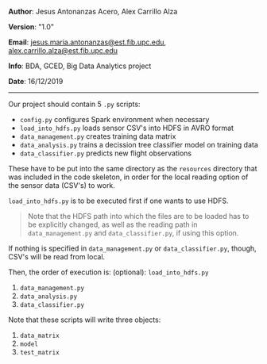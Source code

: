 **Author**: Jesus Antonanzas Acero, Alex Carrillo Alza

**Version**: "1.0"

**Email**: [jesus.maria.antonanzas@est.fib.upc.edu](jesus.maria.antonanzas@est.fib.upc.edu), [alex.carrillo.alza@est.fib.upc.edu](alex.carrillo.alza@est.fib.upc.edu)

**Info**: BDA, GCED, Big Data Analytics project

**Date**: 16/12/2019

-------------------------------------
Our project should contain 5 `.py` scripts:
- `config.py` configures Spark environment when necessary
- `load_into_hdfs.py` loads sensor CSV's into HDFS in AVRO format
- `data_management.py` creates training data matrix
- `data_analysis.py` trains a decission tree classifier model on training data
- `data_classifier.py` predicts new flight observations

These have to be put into the same directory as the `resources` directory that was included in the code skeleton, in order for the local reading option of the sensor data (CSV's) to work.

`load_into_hdfs.py` is to be executed first if one wants to use HDFS.

> Note that the HDFS path into which the files are to be loaded has to be explicitly changed, as well as the reading path in `data_management.py` and `data_classifier.py`, if using this option.

If nothing is specified in `data_management.py` or `data_classifier.py`, though, CSV's will be read from local.

Then, the order of execution is: (optional): `load_into_hdfs.py`

1. `data_management.py`
2. `data_analysis.py`
3. `data_classifier.py`

Note that these scripts will write three objects:
1. `data_matrix`
2. `model`
3. `test_matrix`
